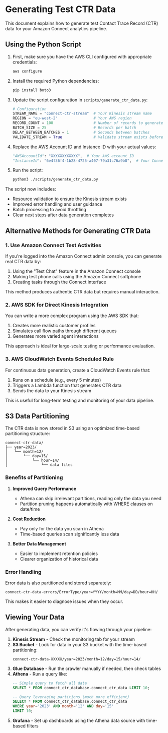 # Generating Test CTR Data

This document explains how to generate test Contact Trace Record (CTR) data for your Amazon Connect analytics pipeline.

## Using the Python Script

1. First, make sure you have the AWS CLI configured with appropriate credentials:
   ```bash
   aws configure
   ```

2. Install the required Python dependencies:
   ```bash
   pip install boto3
   ```

3. Update the script configuration in `scripts/generate_ctr_data.py`:
   ```python
   # Configuration
   STREAM_NAME = "connect-ctr-stream"  # Your Kinesis stream name 
   REGION = "eu-west-2"                # Your AWS region
   RECORD_COUNT = 100                  # Number of records to generate
   BATCH_SIZE = 25                     # Records per batch
   DELAY_BETWEEN_BATCHES = 1           # Seconds between batches
   VALIDATE_STREAM = True              # Validate stream exists before sending
   ```

4. Replace the AWS Account ID and Instance ID with your actual values:
   ```python
   "AWSAccountId": "XXXXXXXXXXXX",  # Your AWS account ID
   "InstanceId": "6e4f36f4-1b28-4725-a407-79a31c76a9b8",  # Your Connect instance ID
   ```

5. Run the script:
   ```bash
   python3 ./scripts/generate_ctr_data.py
   ```

The script now includes:
- Resource validation to ensure the Kinesis stream exists
- Improved error handling and user guidance
- Batch processing to avoid throttling
- Clear next steps after data generation completes

## Alternative Methods for Generating CTR Data

### 1. Use Amazon Connect Test Activities

If you're logged into the Amazon Connect admin console, you can generate real CTR data by:

1. Using the "Test Chat" feature in the Amazon Connect console
2. Making test phone calls using the Amazon Connect softphone
3. Creating tasks through the Connect interface

This method produces authentic CTR data but requires manual interaction.

### 2. AWS SDK for Direct Kinesis Integration

You can write a more complex program using the AWS SDK that:

1. Creates more realistic customer profiles
2. Simulates call flow paths through different queues
3. Generates more varied agent interactions

This approach is ideal for large-scale testing or performance evaluation.

### 3. AWS CloudWatch Events Scheduled Rule

For continuous data generation, create a CloudWatch Events rule that:

1. Runs on a schedule (e.g., every 5 minutes)
2. Triggers a Lambda function that generates CTR data
3. Sends the data to your Kinesis stream

This is useful for long-term testing and monitoring of your data pipeline.

## S3 Data Partitioning

The CTR data is now stored in S3 using an optimized time-based partitioning structure:

```
connect-ctr-data/
├── year=2023/
│   └── month=12/
│       └── day=15/
│           └── hour=14/
│               └── data files
```

### Benefits of Partitioning

1. **Improved Query Performance**
   - Athena can skip irrelevant partitions, reading only the data you need
   - Partition pruning happens automatically with WHERE clauses on date/time

2. **Cost Reduction**
   - Pay only for the data you scan in Athena
   - Time-based queries scan significantly less data

3. **Better Data Management**
   - Easier to implement retention policies
   - Clearer organization of historical data

### Error Handling

Error data is also partitioned and stored separately:
```
connect-ctr-data-errors/ErrorType/year=YYYY/month=MM/day=DD/hour=HH/
```

This makes it easier to diagnose issues when they occur.

## Viewing Your Data

After generating data, you can verify it's flowing through your pipeline:

1. **Kinesis Stream** - Check the monitoring tab for your stream
2. **S3 Bucket** - Look for data in your S3 bucket with the time-based partitioning: 
   ```
   connect-ctr-data-XXXXX/year=2023/month=12/day=15/hour=14/
   ```
3. **Glue Database** - Run the crawler manually if needed, then check tables
4. **Athena** - Run a query like:
   ```sql
   -- Simple query to fetch all data
   SELECT * FROM connect_ctr_database.connect_ctr_data LIMIT 10;
   
   -- Query leveraging partitions (much more efficient)
   SELECT * FROM connect_ctr_database.connect_ctr_data 
   WHERE year='2023' AND month='12' AND day='15' 
   LIMIT 10;
   ```
5. **Grafana** - Set up dashboards using the Athena data source with time-based filters
